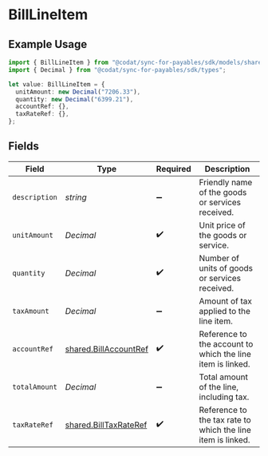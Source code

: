 # BillLineItem

## Example Usage

```typescript
import { BillLineItem } from "@codat/sync-for-payables/sdk/models/shared";
import { Decimal } from "@codat/sync-for-payables/sdk/types";

let value: BillLineItem = {
  unitAmount: new Decimal("7206.33"),
  quantity: new Decimal("6399.21"),
  accountRef: {},
  taxRateRef: {},
};
```

## Fields

| Field                                                                 | Type                                                                  | Required                                                              | Description                                                           |
| --------------------------------------------------------------------- | --------------------------------------------------------------------- | --------------------------------------------------------------------- | --------------------------------------------------------------------- |
| `description`                                                         | *string*                                                              | :heavy_minus_sign:                                                    | Friendly name of the goods or services received.                      |
| `unitAmount`                                                          | *Decimal*                                                             | :heavy_check_mark:                                                    | Unit price of the goods or service.                                   |
| `quantity`                                                            | *Decimal*                                                             | :heavy_check_mark:                                                    | Number of units of goods or services received.                        |
| `taxAmount`                                                           | *Decimal*                                                             | :heavy_minus_sign:                                                    | Amount of tax applied to the line item.                               |
| `accountRef`                                                          | [shared.BillAccountRef](../../../sdk/models/shared/billaccountref.md) | :heavy_check_mark:                                                    | Reference to the account to which the line item is linked.            |
| `totalAmount`                                                         | *Decimal*                                                             | :heavy_minus_sign:                                                    | Total amount of the line, including tax.                              |
| `taxRateRef`                                                          | [shared.BillTaxRateRef](../../../sdk/models/shared/billtaxrateref.md) | :heavy_check_mark:                                                    | Reference to the tax rate to which the line item is linked.           |